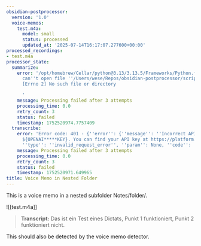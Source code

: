 ```yaml
---
obsidian-postprocessor:
  version: '1.0'
  voice-memos:
    test.m4a:
      model: small
      status: processed
      updated_at: '2025-07-14T16:17:07.277600+00:00'
processed_recordings:
- test.m4a
processor_state:
  summarize:
    error: '/opt/homebrew/Cellar/python@3.13/3.13.5/Frameworks/Python.framework/Versions/3.13/Resources/Python.app/Contents/MacOS/Python:
      can''t open file ''/Users/wese/Repos/obsidian-postprocessor/scripts/summarize.py'':
      [Errno 2] No such file or directory

      '
    message: Processing failed after 3 attempts
    processing_time: 0.0
    retry_count: 3
    status: failed
    timestamp: 1752520974.7757409
  transcribe:
    error: 'Error code: 401 - {''error'': {''message'': ''Incorrect API key provided:
      ${OPENAI*****KEY}. You can find your API key at https://platform.openai.com/account/api-keys.'',
      ''type'': ''invalid_request_error'', ''param'': None, ''code'': ''invalid_api_key''}}'
    message: Processing failed after 3 attempts
    processing_time: 0.0
    retry_count: 3
    status: failed
    timestamp: 1752520971.649965
title: Voice Memo in Nested Folder
---
```

This is a voice memo in a nested subfolder Notes/folder/.

![[test.m4a]]

> **Transcript:**
> Das ist ein Test eines Dictats, Punkt 1 funktioniert, Punkt 2 funktioniert nicht.


This should also be detected by the voice memo detector.
